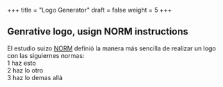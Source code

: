 +++
title = "Logo Generator"
draft = false
weight = 5
+++
## Genrative logo, usign NORM instructions 
El estudio suizo [NORM](https://norm.to/) definió la manera más sencilla de realizar un logo con las siguiernes normas:  
1 haz esto  
2 haz lo otro  
3 haz lo demas allá  
<div id="sketch-holder">
  <!-- Aquí se cargará el sketch de p5.js -->
</div>

<script src="/p5sketch/sketch.js"></script>

